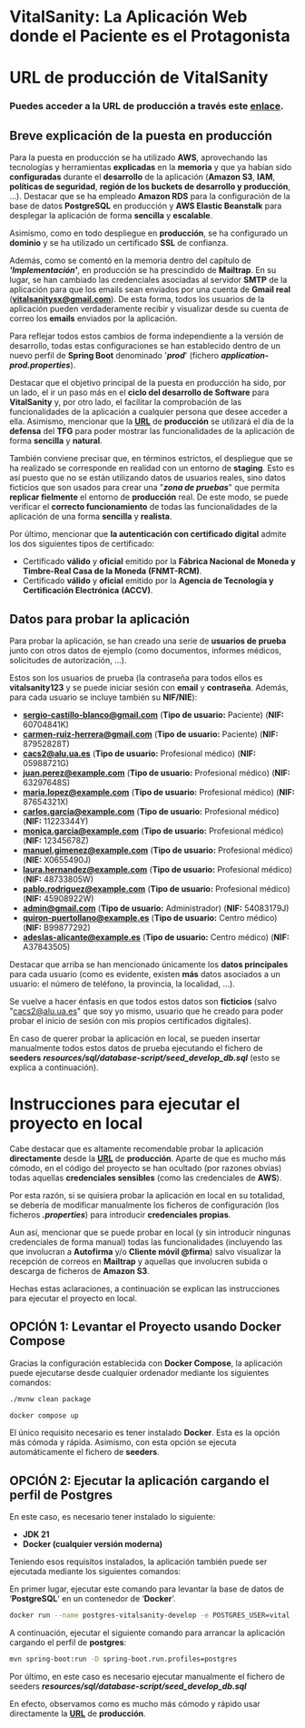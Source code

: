 # VitalSanity: La Aplicación Web donde el Paciente es el Protagonista

# URL de producción de **VitalSanity**

### Puedes acceder a la **URL** de producción a través este [**<u>enlace</u>**](https://vitalsanity.net:11443/vital-sanity).

## Breve explicación de la puesta en producción

Para la puesta en producción se ha utilizado **AWS**, aprovechando las tecnologías y herramientas **explicadas** en la **memoria** y que ya habían sido **configuradas**
durante el **desarrollo** de la aplicación (**Amazon S3**, **IAM**, **políticas de seguridad**, **región de los buckets de desarrollo y producción**, ...).
Destacar que se ha empleado **Amazon RDS** para la configuración de la base de datos **PostgreSQL** en producción y **AWS Elastic Beanstalk** para desplegar la aplicación de forma **sencilla** y **escalable**.

Asimismo, como en todo despliegue en **producción**, se ha configurado un **dominio** y se ha utilizado un certificado **SSL** de confianza.

Además, como se comentó en la memoria dentro del capítulo de **_'Implementación'_**, en producción se ha prescindido de **Mailtrap**.
En su lugar, se han cambiado las credenciales asociadas al servidor **SMTP** de la aplicación para que los emails sean enviados por una cuenta de **Gmail real** (**vitalsanitysx@gmail.com**).
De esta forma, todos los usuarios de la aplicación pueden verdaderamente recibir y visualizar desde su cuenta de correo los **emails** enviados por la aplicación.

Para reflejar todos estos cambios de forma independiente a la versión de desarrollo, todas estas configuraciones se han establecido dentro de un nuevo perfil de **Spring Boot** denominado '**_prod_**' (fichero **_application-prod.properties_**).

Destacar que el objetivo principal de la puesta en producción ha sido, por un lado, el ir un paso más en el **ciclo del desarrollo de Software** para **VitalSanity** y, por otro lado,
el facilitar la comprobación de las funcionalidades de la aplicación a cualquier persona que desee acceder a ella. Asimismo, mencionar que la [**<u>URL</u>**](https://vitalsanity.net:11443/vital-sanity) de **producción** se utilizará el día de la **defensa** del **TFG** para poder mostrar
las funcionalidades de la aplicación de forma **sencilla** y **natural**.

También conviene precisar que, en términos estrictos, el despliegue que se ha realizado se corresponde en realidad con un entorno de **staging**.
Esto es así puesto que no se están utilizando datos de usuarios reales,
sino datos ficticios que son usados para crear una "**_zona de pruebas_**" que permita **replicar fielmente** el entorno de **producción** real.
De este modo, se puede verificar el **correcto funcionamiento** de todas las funcionalidades de la aplicación de una forma **sencilla** y **realista**.

Por último, mencionar que **la autenticación con certificado digital** admite los dos siguientes tipos de certificado:

- Certificado **válido** y **oficial** emitido por la **Fábrica Nacional de Moneda y Timbre-Real Casa de la Moneda** **(FNMT-RCM)**.
- Certificado **válido** y **oficial** emitido por la **Agencia de Tecnología y Certificación Electrónica** **(ACCV)**.

## Datos para probar la aplicación

Para probar la aplicación, se han creado una serie de **usuarios de prueba** junto con otros datos de ejemplo (como documentos, informes médicos, solicitudes de autorización, ...).

Estos son los usuarios de prueba (la contraseña para todos ellos es **vitalsanity123** y se puede iniciar sesión con **email** y **contraseña**. Además, para cada usuario se incluye también su **NIF/NIE**):

- **sergio-castillo-blanco@gmail.com** (**Tipo de usuario:** Paciente) (**NIF:** 60704841K)
- **carmen-ruiz-herrera@gmail.com** (**Tipo de usuario:** Paciente) (**NIF:** 87952828T)
- **cacs2@alu.ua.es** (**Tipo de usuario:** Profesional médico) (**NIF:** 05988721G)
- **juan.perez@example.com** (**Tipo de usuario:** Profesional médico) (**NIF:** 63297648S)
- **maria.lopez@example.com** (**Tipo de usuario:** Profesional médico) (**NIF:** 87654321X)
- **carlos.garcia@example.com** (**Tipo de usuario:** Profesional médico) (**NIF:** 11223344Y)
- **monica.garcia@example.com** (**Tipo de usuario:** Profesional médico) (**NIF:** 12345678Z)
- **manuel.gimenez@example.com** (**Tipo de usuario:** Profesional médico) (**NIE:** X0655490J)
- **laura.hernandez@example.com** (**Tipo de usuario:** Profesional médico) (**NIF:** 48733805W)
- **pablo.rodriguez@example.com** (**Tipo de usuario:** Profesional médico) (**NIF:** 45908922W)
- **admin@gmail.com** (**Tipo de usuario:** Administrador) (**NIF:** 54083179J)
- **quiron-puertollano@example.es** (**Tipo de usuario:** Centro médico) (**NIF:** B99877292)
- **adeslas-alicante@example.es** (**Tipo de usuario:** Centro médico) (**NIF:** A37843505)

Destacar que arriba se han mencionado únicamente los **datos principales** para cada usuario
(como es evidente, existen **más** datos asociados a un usuario: el número de teléfono, la provincia, la localidad, ...).

Se vuelve a hacer énfasis en que todos estos datos son **ficticios** (salvo "cacs2@alu.ua.es" que soy yo mismo, usuario que he creado para poder probar el inicio de sesión con mis propios certificados digitales).

En caso de querer probar la aplicación en local, se pueden insertar manualmente todos estos datos de prueba ejecutando el fichero de **seeders** **_resources/sql/database-script/seed_develop_db.sql_** (esto se explica a continuación).

# Instrucciones para ejecutar el proyecto en local

Cabe destacar que es altamente recomendable probar la aplicación **directamente** desde la [**<u>URL</u>**](https://vitalsanity.net:11443/vital-sanity) de **producción**.
Aparte de que es mucho más cómodo, en el código del proyecto se han ocultado (por razones obvias) todas aquellas **credenciales sensibles** (como las credenciales de **AWS**).

Por esta razón, si se quisiera probar la aplicación en local en su totalidad, se debería de modificar manualmente los ficheros de configuración (los ficheros **_.properties_**) para introducir **credenciales propias**.

Aun así, mencionar que se puede probar en local (y sin introducir ningunas credenciales de forma manual) todas las funcionalidades (incluyendo las que involucran a **Autofirma** y/o **Cliente móvil @firma**)
salvo visualizar la recepción de correos en **Mailtrap** y aquellas que involucren subida o descarga de ficheros de **Amazon S3**.

Hechas estas aclaraciones, a continuación se explican las instrucciones para ejecutar el proyecto en local.

## OPCIÓN 1: Levantar el Proyecto usando Docker Compose

Gracias la configuración establecida con **Docker Compose**, la aplicación puede ejecutarse
desde cualquier ordenador mediante los siguientes comandos:

```sh
./mvnw clean package
```

```sh
docker compose up
```

El único requisito necesario es tener instalado **Docker**. Esta es la opción más cómoda y rápida. Asimismo, con esta opción se ejecuta automáticamente el fichero de **seeders**.

## OPCIÓN 2: Ejecutar la aplicación cargando el perfil de Postgres

En este caso, es necesario tener instalado lo siguiente:

- **JDK 21**
- **Docker (cualquier versión moderna)**

Teniendo esos requisitos instalados, la aplicación también puede ser ejecutada mediante los siguientes comandos:

En primer lugar, ejecutar este comando para levantar la base de datos de ‘**PostgreSQL**‘
en un contenedor de ‘**Docker**‘.

```sh
docker run --name postgres-vitalsanity-develop -e POSTGRES_USER=vital -e POSTGRES_PASSWORD=vital -e POSTGRES_DB=vital -p 5058:5432 -d postgres:13
```

A continuación, ejecutar el siguiente comando para arrancar la aplicación cargando el
perfil de **postgres**:

```sh
mvn spring-boot:run -D spring-boot.run.profiles=postgres
```

Por último, en este caso es necesario ejecutar manualmente el fichero de seeders **_resources/sql/database-script/seed_develop_db.sql_**

En efecto, observamos como es mucho más cómodo y rápido usar directamente la [**<u>URL</u>**](https://vitalsanity.net:11443/vital-sanity) de **producción**.
